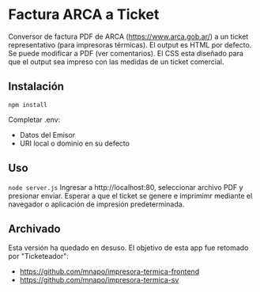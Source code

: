 # Factura ARCA a Ticket
Conversor de factura PDF de ARCA (https://www.arca.gob.ar/) a un ticket representativo (para impresoras térmicas).
El output es HTML por defecto.
Se puede modificar a PDF (ver comentarios).
El CSS esta diseñado para que el output sea impreso con las medidas de un ticket comercial.

## Instalación
<code>npm install</code>

Completar .env:
<ul>
  <li>Datos del Emisor</li>
  <li>URI local o dominio en su defecto</li>
</ul>

## Uso
<code>node server.js</code>
Ingresar a http://localhost:80, seleccionar archivo PDF y presionar enviar.
Esperar a que el ticket se genere e imprimimr mediante el navegador o aplicación de impresión predeterminada.

## Archivado
Esta versión ha quedado en desuso. El objetivo de esta app fue retomado por "Ticketeador":
- https://github.com/mnapo/impresora-termica-frontend
- https://github.com/mnapo/impresora-termica-sv
